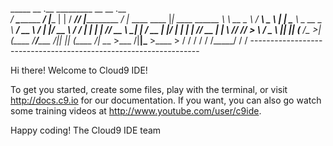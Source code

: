   _____                      __         .__    _________ __                 __                .__               
_/ ____\___________    _____/  |______  |  |  /   _____//  |_____________ _/  |_  ____   ____ |__| ____   ______
\   __\\_  __ \__  \ _/ ___\   __\__  \ |  |  \_____  \\   __\_  __ \__  \\   __\/ __ \ / ___\|  |/ __ \ /  ___/
 |  |   |  | \// __ \\  \___|  |  / __ \|  |__/        \|  |  |  | \// __ \|  | \  ___// /_/  >  \  ___/ \___ \ 
 |__|   |__|  (____  /\___  >__| (____  /____/_______  /|__|  |__|  (____  /__|  \___  >___  /|__|\___  >____  >
                   \/     \/          \/             \/                  \/          \/_____/         \/     \/ 
    ----------------------------------------------------------------- 


Hi there! Welcome to Cloud9 IDE!

To get you started, create some files, play with the terminal,
or visit http://docs.c9.io for our documentation.
If you want, you can also go watch some training videos at
http://www.youtube.com/user/c9ide.

Happy coding!
The Cloud9 IDE team